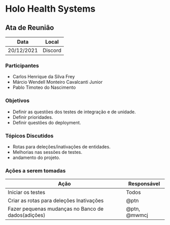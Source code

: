 # Holo Health Systems


## Ata de Reunião

Data         | Local
------------ | -------------
20/12/2021   | Discord


### Participantes
* Carlos Henrique da Silva Frey
* Márcio Wendell Monteiro Cavalcanti Junior
* Pablo Timoteo do Nascimento

### Objetivos
* Definir as questões dos testes de integração e de unidade.
* Definir prioridades.
* Definir questões do deployment.

### Tópicos Discutidos
* Rotas para deleções/inativações de entidades.
* Melhorias nas sessões de testes.
* andamento do projeto.

### Ações a serem tomadas
Ação         | Responsável   
------------ | ------------- 
Iniciar os testes | Todos 
Criar as rotas para deleções Inativações | @ptn
Fazer pequenas mudanças no Banco de dados(adições) | @ptn, @mwmcj  
